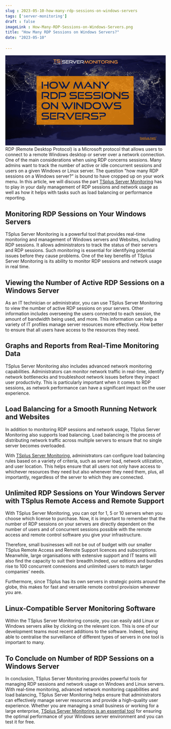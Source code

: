 ```yaml
---
slug : 2023-05-10-how-many-rdp-sessions-on-windows-servers
tags: ['server-monitoring']
draft : false 
imageLink : How-Many-RDP-Sessions-on-Windows-Servers.png
title: "How Many RDP Sessions on Windows Servers?"
date: "2023-05-10"

---
```


 [![Title of article "How Many RDP Sessions on Windows Servers?", TSplus logo and link, with background image of a luminescent network of dots overlaid on the outline of the continents.](./images/How-Many-RDP-Sessions-on-Windows-Servers.png)](https://tsplus.net/server-monitoring/)RDP (Remote Desktop Protocol) is a Microsoft protocol that allows users to connect to a remote Windows desktop or server over a network connection. One of the main considerations when using RDP concerns sessions. Many admins want to track the number of active or idle concurrent sessions and users on a given Windows or Linux server. The question "how many RDP sessions on a Windows server?" is bound to have cropped up on your work menu. In this article, we will discuss the part [TSplus Server Monitoring](https://tsplus.net/server-monitoring/) has to play in your daily management of RDP sessions and network usage as well as how it helps with tasks such as load balancing or performance reporting.

## Monitoring RDP Sessions on Your Windows Servers

TSplus Server Monitoring is a powerful tool that provides real-time monitoring and management of Windows servers and Websites, including RDP sessions. It allows administrators to track the status of their servers and RDP sessions. Such monitoring is essential for identifying potential issues before they cause problems. One of the key benefits of TSplus Server Monitoring is its ability to monitor RDP sessions and network usage in real time.

## Viewing the Number of Active RDP Sessions on a Windows Server

As an IT technician or administrator, you can use TSplus Server Monitoring to view the number of active RDP sessions on your servers. Other information includes overseeing the users connected to each session, the amount of bandwidth being used, and more. This information can help a variety of IT profiles manage server resources more effectively. How better to ensure that all users have access to the resources they need.

## Graphs and Reports from Real-Time Monitoring Data

TSplus Server Monitoring also includes advanced network monitoring capabilities. Administrators can monitor network traffic in real-time, identify network bottlenecks and troubleshoot network issues before they impact user productivity. This is particularly important when it comes to RDP sessions, as network performance can have a significant impact on the user experience.

## Load Balancing for a Smooth Running Network and Websites

In addition to monitoring RDP sessions and network usage, TSplus Server Monitoring also supports load balancing. Load balancing is the process of distributing network traffic across multiple servers to ensure that no single server becomes overloaded.

With [TSplus Server Monitoring](https://tsplus.net/server-monitoring/features/), administrators can configure load balancing rules based on a variety of criteria, such as server load, network utilization, and user location. This helps ensure that all users not only have access to whichever resources they need but also whenever they need them, plus, all importantly, regardless of the server to which they are connected.

## Unlimited RDP Sessions on Your Windows Server with TSplus Remote Access and Remote Support

With TSplus Server Monitoring, you can opt for 1, 5 or 10 servers when you choose which license to purchase. Now, it is important to remember that the number of RDP sessions on your servers are directly dependent on the number of users and of concurrent sessions possible with the remote access and remote control software you give your infrastructure.

Therefore, small businesses will not be out of budget with our smaller TSplus Remote Access and Remote Support licences and subscriptions. Meanwhile, large organisations with extensive support and IT teams will also find the capacity to suit their breadth.Indeed, our editions and bundles rise to 100 concurrent connexions and unlimited users to match larger companies' needs.

Furthermore, since TSplus has its own servers in strategic points around the globe, this makes for fast and versatile remote control provision wherever you are.

## Linux-Compatible Server Monitoring Software

Within the TSplus Server Monitoring console, you can easily add Linux or Windows servers alike by clicking on the relevant icon. This is one of our development teams most recent additions to the software. Indeed, being able to centralise the surveillance of different types of servers in one tool is important to many.

## To Conclude on Number of RDP Sessions on a Windows Server

In conclusion, TSplus Server Monitoring provides powerful tools for managing RDP sessions and network usage on Windows and Linux servers. With real-time monitoring, advanced network monitoring capabilities and load balancing, TSplus Server Monitoring helps ensure that administrators can effectively manage server resources and provide a high-quality user experience. Whether you are managing a small business or working for a large enterprise, [TSplus Server Monitoring is an essential tool](https://tsplus.net/server-monitoring/) for ensuring the optimal performance of your Windows server environment and you can test it for free.
